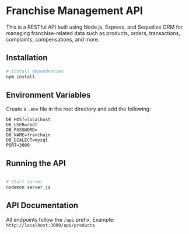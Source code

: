 # Franchise Management API

This is a RESTful API built using Node.js, Express, and Sequelize ORM for managing franchise-related data such as products, orders, transactions, complaints, compensations, and more.


## Installation

```bash
# Install dependencies
npm install
```

## Environment Variables

Create a `.env` file in the root directory and add the following:

```env
DB_HOST=localhost
DB_USER=root
DB_PASSWORD=
DB_NAME=franchain
DB_DIALECT=mysql
PORT=3000
```

## Running the API

```bash

# Start server
nodemon server.js
```

## API Documentation

All endpoints follow the `/api` prefix. Example: `http://localhost:3000/api/products`
